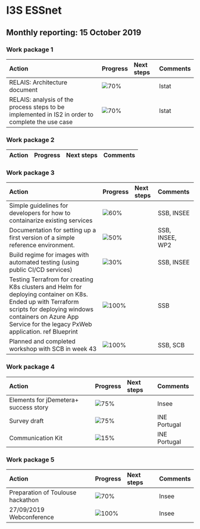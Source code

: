 
# I3S ESSnet

## Monthly reporting: 15 October 2019

### Work package 1

| Action  | Progress | Next steps | Comments |
|:--|:--|:--|:--|
| RELAIS: Architecture document | ![70%](https://progress-bar.dev/70) |  | Istat |
| RELAIS: analysis of the process steps to be implemented in IS2 in order to complete the use case | ![70%](https://progress-bar.dev/70) |  | Istat |


### Work package 2

| Action  | Progress | Next steps | Comments |
|:--|:--|:--|:--|

### Work package 3
| Action  | Progress | Next steps | Comments |
|:--|:--|:--|:--|
|Simple guidelines for developers for how to containarize existing services|![60%](https://progressed.io/bar/60)||SSB, INSEE|
|Documentation for setting up a first version of a simple reference environment. |![50%](https://progressed.io/bar/50)||SSB, INSEE, WP2|
|Build regime for images with automated testing (using public CI/CD services)|![30%](https://progress-bar.dev/30)||SSB, INSEE|
|Testing Terrafrom for creating K8s clusters and Helm for deploying container on K8s. Ended up with Terraform scripts for deploying windows containers on Azure App Service for the legacy PxWeb application. ref Blueprint|![100%](https://progressed.io/bar/100)||SSB|
|Planned and completed workshop with SCB in week 43|![100%](https://progressed.io/bar/1000)||SSB, SCB|


### Work package 4


| Action  | Progress | Next steps | Comments |
|:--|:--|:--|:--|
| Elements for jDemetera+ success story | ![75%](https://progress-bar.dev/50) |  | Insee |
| Survey draft | ![75%](https://progress-bar.dev/50) |  | INE Portugal |
| Communication Kit | ![15%](https://progress-bar.dev/50) |  | INE Portugal |

### Work package 5

| Action  | Progress | Next steps | Comments |
|:--|:--|:--|:--|
| Preparation of Toulouse hackathon | ![70%](https://progress-bar.dev/100) |  | Insee |
| 27/09/2019 Webconference | ![100%](https://progress-bar.dev/100) |  | Insee |
